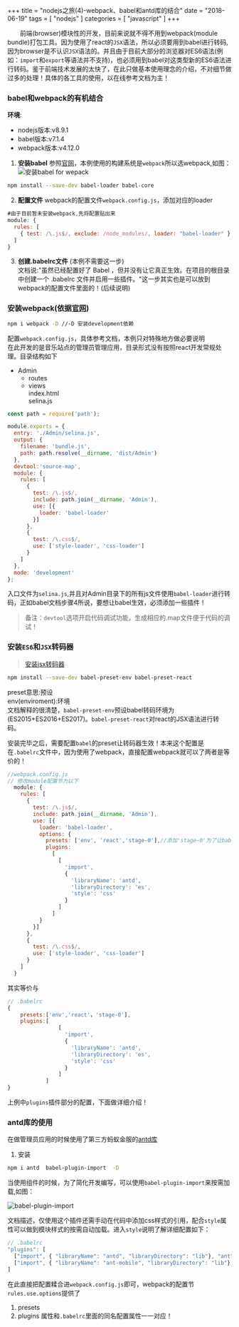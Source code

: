 +++
title = "nodejs之旅(4)-webpack、babel和antd库的结合"
date = "2018-06-19"
tags = [ "nodejs" ]
categories = [ "javascript" ]
+++

　　前端(browser)模块性的开发，目前来说就不得不用到webpack(module bundle)打包工具。因为使用了react的`JSX`语法，所以必须要用到babel进行转码,因为browser是不认识`JSX`语法的。并且由于目前大部分的浏览器对ES6语法(例如：`import`和`export`等语法并不支持)，也必须用到babel对这类型新的ES6语法进行转码。鉴于前端技术发展的太快了，在此只做基本使用理念的介绍，不对细节做过多的处理！具体的各工具的使用，以在线参考文档为主！  
<!--more-->
### babel和webpack的有机结合

**环境**:

+ nodejs版本:v8.9.1
+ babel版本:v7.1.4
+ webpack版本:v4.12.0

1. **安装babel**
参照[官网](https://www.babeljs.cn/docs/setup/#installation '点我访问')，本例使用的构建系统是`webpack`所以选webpack,如图：  
![安装babel for wepack](../../pictures/QQ20180619223937.png '点我访问')  
```bash
npm install --save-dev babel-loader babel-core
```
2. **配置文件** webpack的配置文件`webpack.config.js`，添加对应的loader
```js
#由于目前暂未安装webpack,先将配置贴出来
module: {
  rules: [
    { test: /\.js$/, exclude: /node_modules/, loader: "babel-loader" }
  ]
}
```
3. **创建.babelrc文件**  (本例不需要这一步)  
文档说:"虽然已经配置好了 Babel ，但并没有让它真正生效。在项目的根目录中创建一个 .babelrc 文件并启用一些插件。"这一步其实也是可以放到webpack的配置文件里面的！(后续说明)

### 安装webpack(依据[官网](https://www.webpackjs.com/guides/installation/ '点我访问'))

```bash
npm i webpack -D //-D 安装development依赖
```

配置`webpack.config.js`，具体参考文档，本例只对特殊地方做必要说明  
在此开发的是音乐站点的管理员管理应用，目录形式没有按照react开发常规处理。目录结构如下

- Admin  
  - routes  
  - views  
  index.html  
  selina.js  

```js
const path = require('path');

module.exports = {
  entry: './Admin/selina.js',
  output: {
    filename: 'bundle.js',
    path: path.resolve(__dirname, 'dist/Admin')
  },
  devtool:'source-map',
  module: {
    rules: [
      {
        test: /\.js$/,
        include: path.join(__dirname, 'Admin'),
        use: [{
          loader: 'babel-loader'
        }]
      },
      {
        test: /\.css$/,
        use: ['style-loader', 'css-loader']
      }
    ]
  },
  mode: 'development'
};
```
入口文件为`selina.js`,并且对Admin目录下的所有js文件使用`babel-loader`进行转码，正如babel文档步骤4所说，要想让babel生效，必须添加一些插件！  

> 备注：`devtool`选项开启代码调试功能，生成相应的.map文件便于代码的调试！

### 安装`ES6`和`JSX`转码器

> [安装jsx转码器](https://babeljs.io/docs/en/babel-preset-react '点我访问')

```bash
npm install --save-dev babel-preset-env babel-preset-react
```
preset意思:预设  
env(enviroment):环境  
文档解释的很清楚，`babel-preset-env`预设babel转码环境为(ES2015+ES2016+ES2017)。`babel-preset-react`对react的JSX语法进行转码。

安装完毕之后，需要配置`babel`的preset让转码器生效！本来这个配置是在`.babelrc`文件中，因为使用了webpack，直接配置webpack就可以了两者是等价的！

```js
//webpack.config.js 
// 修改module配置节为以下
  module: {
    rules: [
      {
        test: /\.js$/,
        include: path.join(__dirname, 'Admin'),
        use: [{
          loader: 'babel-loader',
          options: {
            presets: ['env', 'react','stage-0'],//添加'stage-0'为了让bable支持...扩展运算符的转码！
            plugins:
              [
                [
                  'import',
                  {
                    'libraryName': 'antd',
                    'libraryDirectory': 'es',
                    'style': 'css'
                  }
                ]
              ]
          }
        }]
      },
      {
        test: /\.css$/,
        use: ['style-loader', 'css-loader']
      }
    ]
  }
``` 

其实等价与  

```js
// .babelrc 
{
	presets:['env','react'，'stage-0'],
	plugins:[
                [
                  'import',
                  {
                    'libraryName': 'antd',
                    'libraryDirectory': 'es',
                    'style': 'css'
                  }
                ]
            ]
}
```

上例中`plugins`插件部分的配置，下面做详细介绍！

### antd库的使用

在做管理员应用的时候使用了第三方蚂蚁金服的[antd库](https://ant.design/docs/react/getting-started-cn '点我访问')  

1. 安装

```bash
npm i antd  babel-plugin-import  -D
```

当使用组件的时候，为了简化开发编写，可以使用`babel-plugin-import`来按需加载,如图：

![babel-plugin-import](../../pictures/QQ20180619231904.png '点我显示')  

文档描述，仅使用这个插件还需手动在代码中添加css样式的引用，配合`style`属性可以做到模块样式的按需自动加载。进入`style`说明了解详细配置如下：

```js
// .babelrc
"plugins": [
  ["import", { "libraryName": "antd", "libraryDirectory": "lib"}, "ant"],
  ["import", { "libraryName": "ant-mobile", "libraryDirectory": "lib"}, "ant-mobile"]
]
```
在此直接把配置糅合进`webpack.config.js`即可，webpack的配置节  
`rules.use.options`提供了
1. presets
2. plugins
属性和`.babelrc`里面的同名配置属性一一对应！
